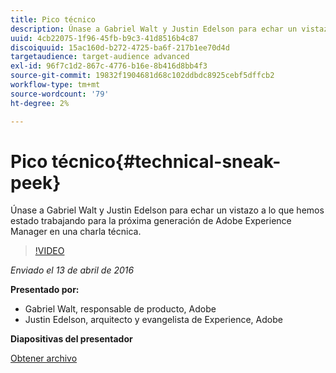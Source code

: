 ```yaml
---
title: Pico técnico
description: Únase a Gabriel Walt y Justin Edelson para echar un vistazo a lo que hemos estado trabajando para la próxima generación de Adobe Experience Manager en una charla técnica.
uuid: 4cb22075-1f96-45fb-b9c3-41d8516b4c87
discoiquuid: 15ac160d-b272-4725-ba6f-217b1ee70d4d
targetaudience: target-audience advanced
exl-id: 96f7c1d2-867c-4776-b16e-8b416d8bb4f3
source-git-commit: 19832f1904681d68c102ddbdc8925cebf5dffcb2
workflow-type: tm+mt
source-wordcount: '79'
ht-degree: 2%

---
```


# Pico técnico{#technical-sneak-peek}

Únase a Gabriel Walt y Justin Edelson para echar un vistazo a lo que hemos estado trabajando para la próxima generación de Adobe Experience Manager en una charla técnica.

>[!VIDEO](https://video.tv.adobe.com/v/19305/?quality=9)

*Enviado el 13 de abril de 2016*

**Presentado por:**

* Gabriel Walt, responsable de producto, Adobe
* Justin Edelson, arquitecto y evangelista de Experience, Adobe

**Diapositivas del presentador**

[Obtener archivo](assets/aem-gems-041316-6-2-tech-preview.pdf)
<!--
[Get back to the Overview](https://helpx.adobe.com/experience-manager/kt/eseminars/gems/aem-index.html)
-->
